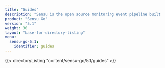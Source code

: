 ```yaml
---
title: "Guides"
description: "Sensu is the open source monitoring event pipeline built to reduce operator burden and meet the challenges of monitoring hybrid-cloud and ephemeral infrastructures. Get started with a guided walkthrough."
product: "Sensu Go"
version: "5.1"
weight: 30
layout: "base-for-directory-listing"
menu:
  sensu-go-5.1:
    identifier: guides
---
```


{{< directoryListing "content/sensu-go/5.1/guides" >}}
